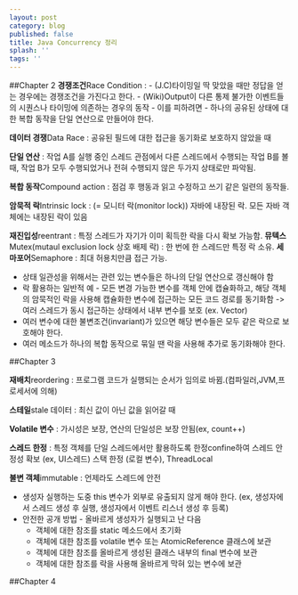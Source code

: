 ```yaml
---
layout: post
category: blog
published: false
title: Java Concurrency 정리
splash: ''
tags: ''
---
```

##Chapter 2
**경쟁조건**Race Condition : 
	- (J.C)타이밍일 딱 맞았을 때만 정답을 얻는 경우에는 경쟁조건을 가진다고 한다.
	- (Wiki)Output이 다른 통제 불가한 이벤트들의 시퀀스나 타이밍에 의존하는 경우의 동작
	- 이를 피하려면 - 하나의 공유된 상태에 대한 복합 동작을 단일 연산으로 만들어야 한다.
    
**데이터 경쟁**Data Race : 공유된 필드에 대한 접근을 동기화로 보호하지 않았을 때 

**단일 연산** : 작업 A를 실행 중인 스레드 관점에서 다른 스레드에서 수행되는 작업 B를 볼 때, 작업 B가 모두 수행되었거나 전혀 수행되지 않은 두가지 상태로만 파악됨.

**복합 동작**Compound action : 점검 후 행동과 읽고 수정하고 쓰기 같은 일련의 동작들.

**암묵적 락**Intrinsic lock : (= 모니터 락(monitor lock)) 자바에 내장된 락. 모든 자바 객체에는 내장된 락이 있음

**재진입성**reentrant : 특정 스레드가 자기가 이미 획득한 락을 다시 확보 가능함.
**뮤텍스**Mutex(mutaul exclusion lock 상호 배제 락) : 한 번에 한 스레드만 특정 락 소유.
**세마포어**Semaphore : 최대 허용치만큼 접근 가능.

  - 상태 일관성을 위해서는 관련 있는 변수들은 하나의 단일 연산으로 갱신해야 함
  - 락 활용하는 일반적 예 - 모든 변경 가능한 변수를 객체 안에 캡슐화하고, 해당 객체의 암묵적인 락을 사용해 캡슐화한 변수에 접근하는 모든 코드 경로를 동기화함 -> 여러 스레드가 동시 접근하는 상태에서 내부 변수를 보호 (ex. Vector)
  - 여러 변수에 대한 불변조건(invariant)가 있으면 해당 변수들은 모두 같은 락으로 보호해야 한다.
  - 여러 메소드가 하나의 복합 동작으로 묶일 땐 락을 사용해 추가로 동기화해야 한다.

##Chapter 3

**재배치**reordering : 프로그램 코드가 실행되는 순서가 임의로 바뀜.(컴파일러,JVM,프로세서에 의해)

**스테일**stale 데이터 : 최신 값이 아닌 값을 읽어갈 때

**Volatile 변수** : 가시성은 보장, 연산의 단일성은 보장 안됨(ex, count++)

**스레드 한정** : 특정 객체를 단일 스레드에서만 활용하도록 한정confine하여 스레드 안정성 확보 (ex, UI스레드)
	스택 한정 (로컬 변수), ThreadLocal

**불변 객체**immutable : 언제라도 스레드에 안전

  - 생성자 실행하는 도중 this 변수가 외부로 유출되지 않게 해야 한다. (ex, 생성자에서 스레드 생성 후 실행, 생성자에서 이벤트 리스너 생성 후 등록)
  - 안전한 공개 방법 - 올바르게 생성자가 실행되고 난 다음
    - 객체에 대한 참조를 static 메소드에서 초기화
    - 객체에 대한 참조를 volatile 변수 또는 AtomicReference 클래스에 보관
    - 객체에 대한 참조를 올바르게 생성된 클래스 내부의 final 변수에 보관
    - 객체에 대한 참조를 락을 사용해 올바르게 막혀 있는 변수에 보관

##Chapter 4
